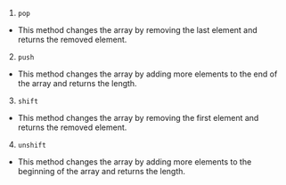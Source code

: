 1. `pop`
  - This method changes the array by removing the last element and returns the removed element.
2. `push`
  - This method changes the array by adding more elements to the end of the array and returns the length.
3. `shift`
  - This method changes the array by removing the first element and returns the removed element.
4. `unshift`
  - This method changes the array by adding more elements to the beginning of the array and returns the length.
